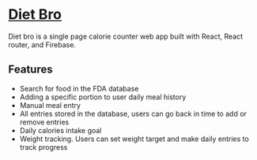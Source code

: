 # [Diet Bro](https://diet-bro.vercel.app)

Diet bro is a single page calorie counter web app built with React, React router, and Firebase.

## Features

- Search for food in the FDA database
- Adding a specific portion to user daily meal history
- Manual meal entry
- All entries stored in the database, users can go back in time to add or remove entries
- Daily calories intake goal
- Weight tracking. Users can set weight target and make daily entries to track progress
